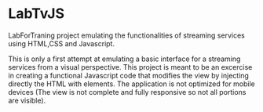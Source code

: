 # LabTvJS
LabForTraning project emulating the functionalities of streaming services using HTML,CSS and Javascript.

This is only a first attempt at emulating a basic interface for a streaming services from a visual perspective.
This project is meant to be an excercise in creating a functional Javascript code that modifies the view by injecting directly the HTML with elements.
The application is not optimized for mobile devices (The view is not complete and fully responsive so not all portions are visible).
